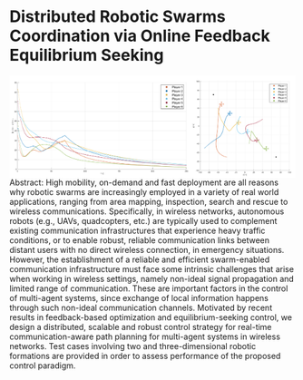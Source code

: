 # Distributed Robotic Swarms Coordination via Online Feedback Equilibrium Seeking
<img align="right" height="180" src="https://github.com/andreadacol98/Semester_Project/blob/main/Images/FES_UAV_xy_view.png"></img>
<img align="right" height="180" src="https://github.com/andreadacol98/Semester_Project/blob/main/Images/NETrackingUAV.PNG"></img>
Abstract: High mobility, on-demand and fast deployment are all reasons why robotic swarms are increasingly employed in a variety of real world applications, ranging from area mapping, inspection, search and rescue to wireless communications. Specifically, in wireless networks, autonomous robots (e.g., UAVs, quadcopters, etc.) are typically used to complement existing communication infrastructures that experience heavy traffic conditions, or to enable robust, reliable communication links between distant users with no direct wireless connection, in emergency situations. However, the establishment of a reliable and efficient swarm-enabled communication infrastructure must face some intrinsic challenges that arise when working in wireless settings, namely non-ideal signal propagation and limited range of communication. These are important factors in the control of multi-agent systems, since exchange of local information happens through such non-ideal communication channels. Motivated by recent results in feedback-based optimization and equilibrium-seeking control, we design a distributed, scalable and robust control strategy for real-time communication-aware path planning for multi-agent systems in wireless networks. Test cases involving two and three-dimensional robotic formations are provided in order to assess performance of the proposed control paradigm.
